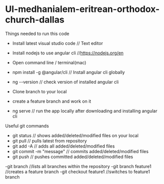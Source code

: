 # UI-medhanialem-eritrean-orthodox-church-dallas

Things needed to run this code

- Install latest visual studio code // Text editor
- Install nodejs to use angular cli //https://nodejs.org/en
- Open command line / terminal(mac)
- npm install -g @angular/cli // Install angular cli globally
- ng --version // check version of installed angular cli

- Clone branch to your local
- create a feature branch and work on it
- ng serve // run the app locally after downloading and installing angular cli


Useful git commands 

- git status                      // shows added/deleted/modified files on your local
- git pull                        // pulls latest from repository
- git add -A                      // adds all added/deleted/modified files
- git commit -m "message"         // commits added/deleted/modified files
- git push                        // pushes committed added/deleted/modified files

-git branch //lists all branches within the repository
-git branch feature1 //creates a feature branch
-git checkout feature1 //switches to feature1 branch
